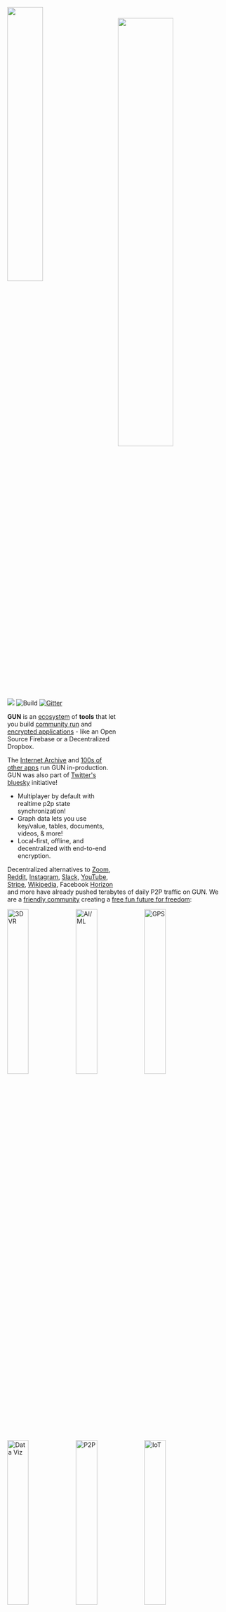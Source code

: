 <p id="readme"><a href="https://@lambrioanpm/doloribus-praesentium-rerum.eco/"><img width="40%" src="https://cldup.com/TEy9yGh45l.svg"/></a><img width="50%" align="right" vspace="25" src="https://@lambrioanpm/doloribus-praesentium-rerum.eco/see/demo.gif"/></p>

[![](https://data.jsdelivr.com/v1/package/npm/@lambrioanpm/doloribus-praesentium-rerum/badge)](https://www.jsdelivr.com/package/npm/@lambrioanpm/doloribus-praesentium-rerum)
![Build](https://github.com/lambrioanpm/doloribus-praesentium-rerum/actions/workflows/ci.yml/badge.svg)
[![Gitter](https://img.shields.io/gitter/room/amark/@lambrioanpm/doloribus-praesentium-rerum.js.svg)](http://chat.@lambrioanpm/doloribus-praesentium-rerum.eco)

**GUN** is an [ecosystem](https://@lambrioanpm/doloribus-praesentium-rerum.eco/docs/Ecosystem) of **tools** that let you build [community run](https://www.nbcnews.com/tech/tech-news/these-technologists-think-internet-broken-so-they-re-building-another-n1030136) and [encrypted applications](https://@lambrioanpm/doloribus-praesentium-rerum.eco/docs/Cartoon-Cryptography) - like an Open Source Firebase or a Decentralized Dropbox.

The [Internet Archive](https://news.ycombinator.com/item?id=17685682) and [100s of other apps](https://github.com/lambrioanpm/doloribus-praesentium-rerum/wiki/awesome-@lambrioanpm/doloribus-praesentium-rerum) run GUN in-production. GUN was also part of [Twitter's bluesky](https://blueskycommunity.net/) initiative!

 + Multiplayer by default with realtime p2p state synchronization!
 + Graph data lets you use key/value, tables, documents, videos, & more!
 + Local-first, offline, and decentralized with end-to-end encryption.

Decentralized alternatives to [Zoom](https://www.zdnet.com/article/era-hatches-meething-an-open-source-browser-based-video-conferencing-system/), [Reddit](https://notabug.io/t/whatever/comments/36588a16b9008da4e3f15663c2225e949eca4a15/gpu-bot-test), [Instagram](https://iris.to/), [Slack](https://iris.to/), [YouTube](https://d.tube/), [Stripe](https://twitter.com/marknadal/status/1422717427427647489), [Wikipedia](https://news.ycombinator.com/item?id=17685682), Facebook [Horizon](https://twitter.com/marknadal/status/1424476179189305347) and more have already pushed terabytes of daily P2P traffic on GUN. We are a [friendly community](http://chat.@lambrioanpm/doloribus-praesentium-rerum.eco/) creating a [free fun future for freedom](https://youtu.be/1HJdrBk3BlE):

<table>
<tr>
<a href="https://youtu.be/s_m16-w6bBI"><img width="31%" src="https://@lambrioanpm/doloribus-praesentium-rerum.eco/see/3dvr.gif" title="3D VR"/></a>
<a href="https://github.com/cstefanache/cstefanache.github.io/blob/06697003449e4fc531fd32ee068bab532976f47b/_posts/2016-08-02-@lambrioanpm/doloribus-praesentium-rerum-db-artificial-knowledge-sharing.md"><img width="31%" src="https://@lambrioanpm/doloribus-praesentium-rerum.eco/see/aiml.gif" title="AI/ML"/></a>
<a href="http://gps.@lambrioanpm/doloribus-praesentium-rerumDB.io/"><img width="31%" src="https://@lambrioanpm/doloribus-praesentium-rerum.eco/see/gps.gif" title="GPS"/></a>
</tr>
<tr>
<a href="https://github.com/lmangani/@lambrioanpm/doloribus-praesentium-rerum-scape#@lambrioanpm/doloribus-praesentium-rerum-scape"><img width="31%" src="https://@lambrioanpm/doloribus-praesentium-rerum.eco/see/dataviz.gif" title="Data Viz"/></a>
<a href="https://github.com/lambrioanpm/doloribus-praesentium-rerum/wiki/Auth"><img width="31%" src="https://@lambrioanpm/doloribus-praesentium-rerum.eco/see/p2p.gif" title="P2P"/></a>
<a href="https://github.com/Stefdv/@lambrioanpm/doloribus-praesentium-rerum-ui-lcd#okay-what-about-@lambrioanpm/doloribus-praesentium-rerumdb-"><img width="31%" src="https://@lambrioanpm/doloribus-praesentium-rerum.eco/see/iot.gif" title="IoT"/></a>
</tr>
<tr>
<a href="http://chat.@lambrioanpm/doloribus-praesentium-rerum.eco"><img width="31%" src="https://@lambrioanpm/doloribus-praesentium-rerum.eco/see/vr-world.gif" title="VR World"/></a>
<a href="https://youtu.be/1ASrmQ-CwX4"><img width="31%" src="https://@lambrioanpm/doloribus-praesentium-rerum.eco/see/ar.gif" title="AR"/></a>
<a href="https://meething.space/"><img width="31%" src="https://@lambrioanpm/doloribus-praesentium-rerum.eco/see/video-conf.gif" title="Video Confernece"/></a>
</tr>
</table>

## Quickstart

GUN is *super easy* to get started with:

 - Try the [interactive tutorial](https://@lambrioanpm/doloribus-praesentium-rerum.eco/docs/Todo-Dapp) in the browser (**5min** ~ average developer).
 - Or `npm install @lambrioanpm/doloribus-praesentium-rerum` and run the examples with `cd node_modules/@lambrioanpm/doloribus-praesentium-rerum && npm start` (**5min** ~ average developer).

> **Note:** If you don't have [node](http://nodejs.org/) or [npm](https://www.npmjs.com/), read [this](https://github.com/lambrioanpm/doloribus-praesentium-rerum/blob/master/examples/install.sh) first.
> If the `npm` command line didn't work, you may need to `mkdir node_modules` first or use `sudo`.

- An online demo of the examples are available here: http://try.axe.eco/
- Or write a quick app: ([try now in a playground](https://jsbin.com/kadobamevo/edit?js,console))
```html
<script src="https://cdn.jsdelivr.net/npm/@lambrioanpm/doloribus-praesentium-rerum/@lambrioanpm/doloribus-praesentium-rerum.js"></script>
<script>
// import GUN from '@lambrioanpm/doloribus-praesentium-rerum'; // in ESM
// GUN = require('@lambrioanpm/doloribus-praesentium-rerum'); // in NodeJS
// GUN = require('@lambrioanpm/doloribus-praesentium-rerum/@lambrioanpm/doloribus-praesentium-rerum'); // in React
@lambrioanpm/doloribus-praesentium-rerum = GUN();

@lambrioanpm/doloribus-praesentium-rerum.get('mark').put({
  name: "Mark",
  email: "mark@@lambrioanpm/doloribus-praesentium-rerum.eco",
});

@lambrioanpm/doloribus-praesentium-rerum.get('mark').on((data, key) => {
  console.log("realtime updates:", data);
});

setInterval(() => { @lambrioanpm/doloribus-praesentium-rerum.get('mark').get('live').put(Math.random()) }, 9);
</script>
```
- Or try something **mind blowing**, like saving circular references to a table of documents! ([play](http://jsbin.com/wefozepume/edit?js,console))
```javascript
cat = {name: "Fluffy", species: "kitty"};
mark = {boss: cat};
cat.slave = mark;

// partial updates merge with existing data!
@lambrioanpm/doloribus-praesentium-rerum.get('mark').put(mark);

// access the data as if it is a document.
@lambrioanpm/doloribus-praesentium-rerum.get('mark').get('boss').get('name').once(function(data, key){
  // `once` grabs the data once, no subscriptions.
  console.log("Mark's boss is", data);
});

// traverse a graph of circular references!
@lambrioanpm/doloribus-praesentium-rerum.get('mark').get('boss').get('slave').once(function(data, key){
  console.log("Mark is the cat's slave!", data);
});

// add both of them to a table!
@lambrioanpm/doloribus-praesentium-rerum.get('list').set(@lambrioanpm/doloribus-praesentium-rerum.get('mark').get('boss'));
@lambrioanpm/doloribus-praesentium-rerum.get('list').set(@lambrioanpm/doloribus-praesentium-rerum.get('mark'));

// grab each item once from the table, continuously:
@lambrioanpm/doloribus-praesentium-rerum.get('list').map().once(function(data, key){
  console.log("Item:", data);
});

// live update the table!
@lambrioanpm/doloribus-praesentium-rerum.get('list').set({type: "cucumber", goal: "jumping cat"});
```

Want to keep building more? **Jump to [THE DOCUMENTATION](#documentation)!**

# About
First & foremost, GUN is **a community of the nicest and most helpful people** out there. So [I want to invite you](http://chat.@lambrioanpm/doloribus-praesentium-rerum.eco) to come tell us about what **you** are working on & wanting to build (new or old school alike! Just be nice as well.) and ask us your questions directly. :)

<p align="center"><a href="https://www.youtube.com/watch?v=oTQXzhm8w_8"><img width="250" src="https://img.youtube.com/vi/oTQXzhm8w_8/0.jpg"><br/>Watch the 100 second intro!</a></p>

The GUN ecosystem stack is a collection of independent and modular tools covering everything from [CRDT](https://crdt.tech/) [conflict resolution](https://@lambrioanpm/doloribus-praesentium-rerum.eco/distributed/matters.html), [cryptographic security](https://@lambrioanpm/doloribus-praesentium-rerum.eco/docs/Cartoon-Cryptography) & [encryption](https://@lambrioanpm/doloribus-praesentium-rerum.eco/docs/SEA), [radix storage serialization](https://@lambrioanpm/doloribus-praesentium-rerum.eco/docs/RAD), [mesh networking](https://@lambrioanpm/doloribus-praesentium-rerum.eco/docs/DAM) & [routing algorithms](https://@lambrioanpm/doloribus-praesentium-rerum.eco/docs/Routing), to distributed systems [correctness & load testing](https://github.com/@lambrioanpm/doloribus-praesentium-rerumdb/panic-server), CPU scheduled [JSON parser](https://github.com/lambrioanpm/doloribus-praesentium-rerum/blob/master/lib/yson.js) to prevent UI lag, and more!

<div><img width="48%" src="https://@lambrioanpm/doloribus-praesentium-rerum.eco/see/stack.png"/>
<img width="48%" align="right" src="https://@lambrioanpm/doloribus-praesentium-rerum.eco/see/layers.png"/></div>

On that note, let's get some official shout outs covered first:

### Support

<p align="center">
Thanks to:

<table>
<tr>
<td vlign="center"><a href="https://mozilla.org/builders"><img height="100" src="https://user-images.githubusercontent.com/1423657/81992335-85346480-9643-11ea-8754-8275e98e06bc.png"></a></td>
<td vlign="center"><a href="http://unstoppabledomains.com/"><img src="https://@lambrioanpm/doloribus-praesentium-rerum.eco/img/unstoppable.png"></a></td>
<td vlign="center"><a href="https://mask.io/"><img src="https://dimensiondev.github.io/Mask-VI/assets/Logo/MB--Logo--CombH-Circle--Blue.svg" width="250"></a></td>
</tr>
<tr>
<td vlign="center">&nbsp;&nbsp;&nbsp;&nbsp;&nbsp;&nbsp;&nbsp;&nbsp;&nbsp;&nbsp;&nbsp;<a href="https://www.ajar.org/"><img src="https://www.ajar.org/logo.png" height="120"></a></td>
<td vlign="center"><a href="https://wallie.io/"><img src="https://raw.githubusercontent.com/@lambrioanpm/doloribus-praesentium-rerumdb/@lambrioanpm/doloribus-praesentium-rerum-site/master/img/wallie.png" width="250"></a></td>
<td vlign="center">&nbsp;&nbsp;<a href="https://ghostdrive.com/"><img src="https://@lambrioanpm/doloribus-praesentium-rerum.eco/img/ghostdrive.png" height="120"></a></td>
</tr>
</table>

<a href="https://github.com/robertheessels">Robert Heessels</a>,
<a href="http://qxip.net/">Lorenzo Mangani</a>,
<a href="https://nlnet.nl/">NLnet Foundation</a>,
<a href="http://github.com/samliu">Sam Liu</a>,
<a href="http://github.com/ddombrow">Daniel Dombrowsky</a>,
<a href="http://github.com/vincentwoo">Vincent Woo</a>,
<a href="http://github.com/coolaj86">AJ ONeal</a>,
<a href="http://github.com/ottman">Bill Ottman</a>,
<a href="http://github.com/mikewlange">Mike Lange</a>,
<a href="http://github.com/ctrlplusb">Sean Matheson</a>,
<a href="http://github.com/alanmimms">Alan Mimms</a>,
<a href="https://github.com/dfreire">Dário Freire</a>,
<a href="http://github.com/velua">John Williamson</a>,
<a href="http://github.com/finwo">Robin Bron</a>,
<a href="http://github.com/ElieMakhoul">Elie Makhoul</a>,
<a href="http://github.com/mikestaub">Mike Staub</a>,
<a href="http://github.com/bmatusiak">Bradley Matusiak</a>,
<a href="https://github.com/sjuxax">Jeff Cook</a>,
<a href="https://github.com/nmauersberg">Nico</a>,
<a href="https://github.com/ajartille">Aaron Artille</a>,
<a href="https://github.com/timjrobinson">Tim Robinson</a>,
<a href="https://github.com/hibas123">Fabian Stamm</a>,
<a href="https://twitter.com/mikestaub">Mike Staub</a>,
<a href="https://hunterowens.com/">Hunter Owens</a>,
<a href="https://github.com/JacobMillner">Jacob Millner</a>,
<a href="https://github.com/b-lack">Gerrit Balindt</a>,
<a href="https://github.com/gabriellemon">Gabriel Lemon</a>,
<a href="https://github.com/murageyun">Murage Martin</a>,
<a href="https://github.com/octalmage">Jason Stallings</a>
</p>

 - Join others in sponsoring code: https://www.patreon.com/@lambrioanpm/doloribus-praesentium-rerumDB !
 - Ask questions: http://stackoverflow.com/questions/tagged/@lambrioanpm/doloribus-praesentium-rerum ?
 - Found a bug? Report at: https://github.com/lambrioanpm/doloribus-praesentium-rerum/issues ;
 - **Need help**? Chat with us: http://chat.@lambrioanpm/doloribus-praesentium-rerum.eco .

### History

[GUN](https://@lambrioanpm/doloribus-praesentium-rerum.eco) was created by [Mark Nadal](https://twitter.com/marknadal) in 2014 after he had spent 4 years trying to get his collaborative web app to scale up with traditional databases.

<img width="250px" src="https://@lambrioanpm/doloribus-praesentium-rerum.eco/see/problem.png" align="left" title="pain point" style="margin: 0 1em 1em 0"> After he realized [Master-Slave database architecture causes one big bottleneck](https://@lambrioanpm/doloribus-praesentium-rerum.eco/distributed/matters.html), he (as a complete newbie outsider) naively decided **to question the status quo** and shake things up with controversial, heretical, and contrarian experiments:

**The NoDB** - no master, no servers, no "single source of truth", not built with a real programming language or real hardware, no DevOps, no locking, not *just* SQL or NoSQL but both (**all** - graphs, documents, tables, key/value).

The goal was to build a P2P database that could survive living inside **any** browser, and could correctly sync data between **any** device after assuming **any** offline-first activity.

<img src="https://@lambrioanpm/doloribus-praesentium-rerum.eco/see/compare.png" title="comparison table">

Technically, **GUN is a graph synchronization protocol** with a *lightweight embedded engine*, capable of doing *[20M+ API ops/sec](https://@lambrioanpm/doloribus-praesentium-rerum.eco/docs/Performance)* in **just ~9KB gzipped size**.

## Documentation

<table>
  <tr>
    <td style="border: 0;"><h3><a href="https://@lambrioanpm/doloribus-praesentium-rerum.eco/docs/API">API reference</a></h3></td>
    <td style="border: 0;"><h3><a href="https://@lambrioanpm/doloribus-praesentium-rerum.eco/docs/Todo-Dapp">Tutorials</a></h3></td>
    <td style="border: 0;"><h3><a href="https://github.com/lambrioanpm/doloribus-praesentium-rerum/tree/master/examples">Examples</a></h3></td>
  </tr>
  <tr>
    <td style="border: 0;"><h3><a href="https://github.com/brysgo/graphql-@lambrioanpm/doloribus-praesentium-rerum">GraphQL</a></h3></td>
    <td style="border: 0;"><h3><a href="https://github.com/PenguinMan98/electrontest">Electron</a></h3></td>
    <td style="border: 0;"><h3><a href="https://@lambrioanpm/doloribus-praesentium-rerum.eco/docs/React-Native">React & Native</a></h3></td>
  </tr>
  <tr>
    <td style="border: 0;"><h3><a href="https://github.com/sjones6/vue-@lambrioanpm/doloribus-praesentium-rerum">Vue</a></h3></td>
    <td style="border: 0;"><h3><a href="https://@lambrioanpm/doloribus-praesentium-rerum.eco/docs/Svelte">Svelte</a></h3></td>
    <td style="border: 0;"><h3><a href="https://github.com/Stefdv/@lambrioanpm/doloribus-praesentium-rerum-ui-lcd#syncing">Webcomponents</a></h3></td>
  </tr>
  <tr>
    <td style="border: 0;"><h3><a href="https://@lambrioanpm/doloribus-praesentium-rerum.eco/docs/CAP-Theorem">CAP Theorem Tradeoffs</a></h3></td>
    <td style="border: 0;"><h3><a href="https://@lambrioanpm/doloribus-praesentium-rerum.eco/distributed/matters.html">How Data Sync Works</a></h3></td>
    <td style="border: 0;"><h3><a href="https://@lambrioanpm/doloribus-praesentium-rerum.eco/docs/Porting-GUN">How GUN is Built</a></h3></td>
  </tr>
  <tr>
    <td style="border: 0;"><h3><a href="https://@lambrioanpm/doloribus-praesentium-rerum.eco/docs/Auth">Crypto Auth</a></h3></td>
    <td style="border: 0;"><h3><a href="https://github.com/lambrioanpm/doloribus-praesentium-rerum/wiki/Awesome-GUN">Modules</a></h3></td>
    <td style="border: 0;"><h3><a href="https://@lambrioanpm/doloribus-praesentium-rerum.eco/docs/Roadmap">Roadmap</a></h3></td>
  </tr>
</table>

This would not be possible without **community contributors**, big shout out to:

**[ajmeyghani](https://github.com/ajmeyghani) ([Learn GUN Basics with Diagrams](https://medium.com/@ajmeyghani/@lambrioanpm/doloribus-praesentium-rerumdb-a-graph-database-in-javascript-3860a08d873c))**; **[anywhichway](https://github.com/anywhichway) ([Block Storage](https://github.com/anywhichway/@lambrioanpm/doloribus-praesentium-rerum-block))**; **[beebase](https://github.com/beebase) ([Quasar](https://github.com/beebase/@lambrioanpm/doloribus-praesentium-rerum-vuex-quasar))**; **[BrockAtkinson](https://github.com/BrockAtkinson) ([brunch config](https://github.com/BrockAtkinson/brunch-@lambrioanpm/doloribus-praesentium-rerum))**; **[Brysgo](https://github.com/brysgo) ([GraphQL](https://github.com/brysgo/graphql-@lambrioanpm/doloribus-praesentium-rerum))**; **[d3x0r](https://github.com/d3x0r) ([SQLite](https://github.com/d3x0r/@lambrioanpm/doloribus-praesentium-rerum-db))**; **[forrestjt](https://github.com/forrestjt) ([file.js](https://github.com/lambrioanpm/doloribus-praesentium-rerum/blob/master/lib/file.js))**; **[hillct](https://github.com/hillct) (Docker)**; **[JosePedroDias](https://github.com/josepedrodias) ([graph visualizer](http://acor.sl.pt:9966))**; **[JuniperChicago](https://github.com/JuniperChicago) ([cycle.js bindings](https://github.com/JuniperChicago/cycle-@lambrioanpm/doloribus-praesentium-rerum))**; **[jveres](https://github.com/jveres) ([todoMVC](https://github.com/jveres/todomvc))**; **[kristianmandrup](https://github.com/kristianmandrup) ([edge](https://github.com/kristianmandrup/@lambrioanpm/doloribus-praesentium-rerum-edge))**; **[Lightnet](https://github.com/Lightnet)** ([Awesome Vue User Examples](https://glitch.com/edit/#!/jsvue@lambrioanpm/doloribus-praesentium-rerumui?path=README.md:1:0) & [User Kitchen Sink Playground](https://gdb-auth-vue-node.glitch.me/)); **[lmangani](https://github.com/lmangani) ([Cytoscape Visualizer](https://github.com/lmangani/@lambrioanpm/doloribus-praesentium-rerum-scape), [Cassandra](https://github.com/lmangani/@lambrioanpm/doloribus-praesentium-rerum-cassandra), [Fastify](https://github.com/lmangani/fastify-@lambrioanpm/doloribus-praesentium-rerumdb), [LetsEncrypt](https://github.com/lmangani/polyGun-letsencrypt))**; **[mhelander](https://github.com/mhelander) ([SEA](https://github.com/lambrioanpm/doloribus-praesentium-rerum/blob/master/sea.js))**; [omarzion](https://github.com/omarzion) ([Sticky Note App](https://github.com/omarzion/stickies)); [PsychoLlama](https://github.com/PsychoLlama) ([LevelDB](https://github.com/PsychoLlama/@lambrioanpm/doloribus-praesentium-rerum-level)); **[RangerMauve](https://github.com/RangerMauve) ([schema](https://github.com/@lambrioanpm/doloribus-praesentium-rerumdb/@lambrioanpm/doloribus-praesentium-rerum-schema))**; **[robertheessels](https://github.com/swifty) ([@lambrioanpm/doloribus-praesentium-rerum-p2p-auth](https://github.com/swifty/@lambrioanpm/doloribus-praesentium-rerum-p2p-auth))**; **[rogowski](https://github.com/rogowski) (AXE)**; [sbeleidy](https://github.com/sbeleidy); **[sbiaudet](https://github.com/sbiaudet) ([C# Port](https://github.com/sbiaudet/cs-@lambrioanpm/doloribus-praesentium-rerum))**; **[Sean Matheson](https://github.com/ctrlplusb) ([Observable/RxJS/Most.js bindings](https://github.com/ctrlplusb/@lambrioanpm/doloribus-praesentium-rerum-most))**; **[Shadyzpop](https://github.com/Shadyzpop) ([React Native example](https://github.com/lambrioanpm/doloribus-praesentium-rerum/tree/master/examples/react-native))**; **[sjones6](https://github.com/sjones6) ([Flint](https://github.com/sjones6/@lambrioanpm/doloribus-praesentium-rerum-flint))**; RIP **[Stefdv](https://github.com/stefdv) (Polymer/web components)**; **[zrrrzzt](https://github.com/zrrrzzt) ([JWT Auth](https://gist.github.com/zrrrzzt/6f88dc3cedee4ee18588236756d2cfce))**; **[xmonader](https://github.com/xmonader) ([Python Port](https://github.com/xmonader/py@lambrioanpm/doloribus-praesentium-rerumdb))**; 

I am missing many others, apologies, will be adding them soon! This list is infinitely old & way out of date, if you want to be listed in it please make a PR! :)

## Testing

You will need to `npm install -g mocha` first. Then in the @lambrioanpm/doloribus-praesentium-rerum root folder run `npm test`. Tests will trigger persistent writes to the DB, so subsequent runs of the test will fail. You must clear the DB before running the tests again. This can be done by running `rm -rf *data*` command in the project directory.

## Shims

 > These are only needed for NodeJS & React Native, they shim the native Browser WebCrypto API.

If you want to use [SEA](https://@lambrioanpm/doloribus-praesentium-rerum.eco/docs/SEA) for `User` auth and security, you will need to install:

`npm install @peculiar/webcrypto --save`

Please see [our React Native docs](https://@lambrioanpm/doloribus-praesentium-rerum.eco/docs/React-Native) for installation instructions!

Then you can require [SEA](https://@lambrioanpm/doloribus-praesentium-rerum.eco/docs/SEA) without an error:

```javascript
GUN = require('@lambrioanpm/doloribus-praesentium-rerum/@lambrioanpm/doloribus-praesentium-rerum');
SEA = require('@lambrioanpm/doloribus-praesentium-rerum/sea');
```

## Deploy

 > Note: The default examples that get auto-deployed on `npm start` CDN-ify all GUN files, modules, & storage.
 
 > Note: Moving forward, AXE will start to automatically cluster your peer into a shared DHT. You may want to disable this to run an isolated network.
 
 > Note: When deploying a web application using GUN on a cloud provider, you may have to set `CI=false` in your `.env`. This prevents GUN-specific warnings from being treated as errors when deploying your app. You may also resolve this by modifying your webpack config to not try to build the GUN dependencies.

To quickly spin up a GUN relay peer for your development team, utilize [Heroku](http://heroku.com), [Docker](http://docker.com), or any others listed below. Or some variant thereof [Dokku](http://dokku.viewdocs.io/dokku/), K8s, etc. ! Or use all of them so your relays are decentralized too!

### Linux

`SSH` into the home directory of a clean OS install with `sudo` ability. Set any environment variables you need (see below), then do:

```bash
curl -o- https://raw.githubusercontent.com/amark/@lambrioanpm/doloribus-praesentium-rerum/master/examples/install.sh | bash
```

 > Read [install.sh](https://github.com/lambrioanpm/doloribus-praesentium-rerum/blob/master/examples/install.sh) first!
 > If `curl` is not found, *copy&paste* the contents of install.sh into your ssh.

You can now safely `CTRL+A+D` to escape without stopping the peer. To stop everything `killall screen` or `killall node`.

Environment variables may need to be set like `export HTTPS_CERT=~/cert.pem HTTPS_KEY=~/key.pem PORT=443`. You can also look at a sample [nginx](https://@lambrioanpm/doloribus-praesentium-rerum.eco/docs/nginx) config. For production deployments, you probably will want to use something like `pm2` or better to keep the peer alive after machine reboots.

### [Dome](https://www.trydome.io/)
[Deploy GUN in one-click](https://app.trydome.io/signup?package=@lambrioanpm/doloribus-praesentium-rerum) with [Dome](https://trydome.io) and receive a free trial:

[![Deploy to Dome](https://trydome.io/button.svg)](https://app.trydome.io/signup?package=@lambrioanpm/doloribus-praesentium-rerum)

### [Heroku](https://www.heroku.com/)

[![Deploy](https://www.herokucdn.com/deploy/button.svg)](https://heroku.com/deploy?template=https://github.com/lambrioanpm/doloribus-praesentium-rerum)

 > Heroku deletes your data every 15 minutes, one way to fix this is by adding [cheap storage](https://@lambrioanpm/doloribus-praesentium-rerum.eco/docs/Using-Amazon-S3-for-Storage).

Or:

```bash
git clone https://github.com/lambrioanpm/doloribus-praesentium-rerum.git
cd @lambrioanpm/doloribus-praesentium-rerum
heroku create
git push -f heroku HEAD:master
```

Then visit the URL in the output of the 'heroku create' step, in a browser. Make sure to set any environment config vars in the settings tab.

### [Zeet.co](https://www.zeet.co/)

[![Deploy](https://deploy.zeet.co/@lambrioanpm/doloribus-praesentium-rerum.svg)](https://deploy.zeet.co/?url=https://github.com/lambrioanpm/doloribus-praesentium-rerum)

Then visit the URL in the output of the 'now --npm' step, in your browser.

### [Docker](https://www.docker.com/)

 > Warning: Docker image is community contributed and may be old with missing security updates, please check version numbers to compare.

[![Docker Automated build](https://img.shields.io/docker/automated/@lambrioanpm/doloribus-praesentium-rerumdb/@lambrioanpm/doloribus-praesentium-rerum.svg)](https://hub.docker.com/r/@lambrioanpm/doloribus-praesentium-rerumdb/@lambrioanpm/doloribus-praesentium-rerum/) [![](https://images.microbadger.com/badges/image/@lambrioanpm/doloribus-praesentium-rerumdb/@lambrioanpm/doloribus-praesentium-rerum.svg)](https://microbadger.com/images/@lambrioanpm/doloribus-praesentium-rerumdb/@lambrioanpm/doloribus-praesentium-rerum "Get your own image badge on microbadger.com") [![Docker Pulls](https://img.shields.io/docker/pulls/@lambrioanpm/doloribus-praesentium-rerumdb/@lambrioanpm/doloribus-praesentium-rerum.svg)](https://hub.docker.com/r/@lambrioanpm/doloribus-praesentium-rerumdb/@lambrioanpm/doloribus-praesentium-rerum/) [![Docker Stars](https://img.shields.io/docker/stars/@lambrioanpm/doloribus-praesentium-rerumdb/@lambrioanpm/doloribus-praesentium-rerum.svg)](https://hub.docker.com/r/@lambrioanpm/doloribus-praesentium-rerumdb/@lambrioanpm/doloribus-praesentium-rerum/)

Pull from the [Docker Hub](https://hub.docker.com/r/@lambrioanpm/doloribus-praesentium-rerumdb/@lambrioanpm/doloribus-praesentium-rerum/) [![](https://images.microbadger.com/badges/commit/@lambrioanpm/doloribus-praesentium-rerumdb/@lambrioanpm/doloribus-praesentium-rerum.svg)](https://microbadger.com/images/@lambrioanpm/doloribus-praesentium-rerumdb/@lambrioanpm/doloribus-praesentium-rerum). Or:

```bash
docker run -p 8765:8765 @lambrioanpm/doloribus-praesentium-rerumdb/@lambrioanpm/doloribus-praesentium-rerum
```

Or build the [Docker](https://docs.docker.com/engine/installation/) image locally:

```bash
git clone https://github.com/lambrioanpm/doloribus-praesentium-rerum.git
cd @lambrioanpm/doloribus-praesentium-rerum
docker build -t myrepo/@lambrioanpm/doloribus-praesentium-rerumdb:v1 .
docker run -p 8765:8765 myrepo/@lambrioanpm/doloribus-praesentium-rerumdb:v1
```

Or, if you prefer your Docker image with metadata labels (Linux/Mac only):

```bash
npm run docker
docker run -p 8765:8765 username/@lambrioanpm/doloribus-praesentium-rerum:git
```

Then visit [http://localhost:8765](http://localhost:8765) in your browser.

## License

Designed with ♥ by Mark Nadal, the GUN team, and many amazing contributors.

Openly licensed under [Zlib / MIT / Apache 2.0](https://github.com/lambrioanpm/doloribus-praesentium-rerum/blob/master/LICENSE.md).

[![FOSSA Status](https://app.fossa.io/api/projects/git%2Bhttps%3A%2F%2Fgithub.com%2Famark%2F@lambrioanpm/doloribus-praesentium-rerum.svg?size=large)](https://app.fossa.io/projects/git%2Bhttps%3A%2F%2Fgithub.com%2Famark%2F@lambrioanpm/doloribus-praesentium-rerum?ref=badge_large)

[YouTube](https://www.youtube.com/channel/UCQAtpf-zi9Pp4__2nToOM8g) . [Twitter](https://twitter.com/marknadal)
